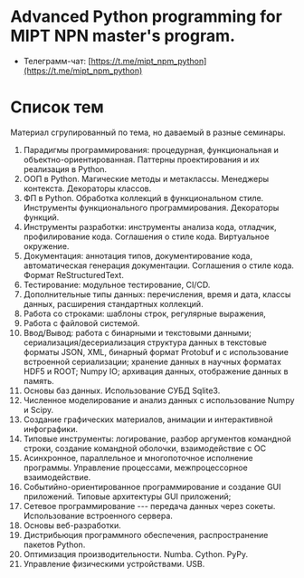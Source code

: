 # Advanced Python programming for MIPT NPN master's program.

* Телеграмм-чат: [https://t.me/mipt_npm_python](https://t.me/mipt_npm_python)

# Список тем

Материал сгрупированный по тема, но даваемый в разные семинары.

1. Парадигмы программирования: процедурная, функциональная и объектно-ориентированная. Паттерны проектирования и их реализация в Python.
2. ООП в Python. Магические методы и метаклассы. Менеджеры контекста. Декораторы классов.
3. ФП в Python. Обработка коллекций в функциональном стиле. Инструменты функционального программирования. Декораторы функций.
4. Инструменты разработки: инструменты анализа кода, отладчик, профилирование кода. Соглашения о стиле кода. Виртуальное окружение.
5. Документация: аннотация типов, документирование кода, автоматическая генерация документации. Соглашения о стиле кода. Формат ReStructuredText.
6. Тестирование: модульное тестирование, CI/CD.
7. Дополнительные типы данных: перечисления, время и дата, классы данных, расширения стандартных коллекций.
8. Работа со строками: шаблоны строк, регулярные выражения, 
9. Работа с файловой системой.
10. Ввод/Вывод: работа с бинарными и текстовыми данными; сериализация/десериализация структура данных в текстовые форматы JSON, XML, бинарный формат Protobuf и с использование встроенной сериализации; хранение данных в научных форматах HDF5 и ROOT; Numpy IO; архивация данных, отображение данных в память. 
11. Основы баз данных. Использование СУБД Sqlite3.
12. Численное моделирование и анализ данных с использование Numpy и Scipy.
13. Создание графических материалов, анимации и интерактивной инфографики.
14. Типовые инструменты:  логирование, разбор аргументов командной строки, создание командной оболочки, взаимодействие с ОС
15. Асинхронное, параллельное и многопоточное исполнение программы. Управление процессами, межпроцессорное взаимодействие.
16. Событийно-ориентированное программирование и создание GUI приложений. Типовые архитектуры GUI приложений; 
17. Сетевое программирование --- передача данных через сокеты. Использование встроенного сервера.
18. Основы веб-разработки.
19. Дистрибьюция программного обеспечения, распространение пакетов Python.
20. Оптимизация производительности. Numba. Cython. PyPy.
21. Управление физическими устройствами. USB.
